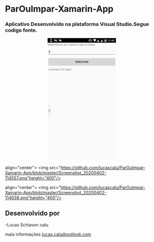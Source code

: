 # ParOuImpar-Xamarin-App

<h3>

Aplicativo Desenvolvido na plataforma Visual Studio.Segue codigo fonte.

</h3>

<p align="center">
    <img src="https://github.com/lucascalu/ParOuImpar-Xamarin-App/blob/master/Screenshot_20200402-114519.png"height="400"/>


 align="center">
    <img src="https://github.com/lucascalu/ParOuImpar-Xamarin-App/blob/master/Screenshot_20200402-114557.png"height="400"/>


 align="center">
    <img src="https://github.com/lucascalu/ParOuImpar-Xamarin-App/blob/master/Screenshot_20200402-114638.png"height="400"/>
</p>





## Desenvolvido por
-Lucas Schiavon calu    

mais informações lucas.calu@outlook.com
